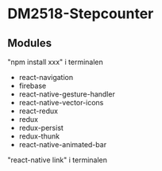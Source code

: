# DM2518-Stepcounter

## Modules

"npm install xxx" i terminalen

- react-navigation
- firebase
- react-native-gesture-handler
- react-native-vector-icons
- react-redux
- redux
- redux-persist
- redux-thunk
- react-native-animated-bar

"react-native link" i terminalen